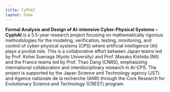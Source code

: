 ```yaml
---
title: CyPhAI
layout: home
---
```


**Formal Analysis and Design of AI-intensive Cyber-Physical Systems – CyphAI** is a 5.5-year research project focusing on mathematically rigorous methodologies for the modeling, verification, testing, monitoring, and control of cyber-physical systems (CPS) where artificial intelligence (AI) plays a pivotal role.
This is a collaborative effort between Japan teams led by Prof. Kohei Suenaga (Kyoto University) and Prof. Masako Kishida (NII) and the France teams led by Prof. Thao Dang (CNRS), emphasizing international collaboration and interdisciplinary research in AI-CPS.
The project is supported by the Japan Science and Technology agency (JST) and Agence nationale de la recherche (ANR) through the Core Research for Evolutionary Science and Technology (CREST) program.
